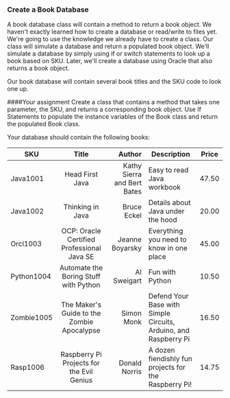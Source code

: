 ### Create a Book Database
A book database class will contain a method to return a book object. We haven't exactly learned how to create a database or read/write to files yet. We're going to use the knowledge we already have to create a class. Our class will simulate a database and return a populated book object. We'll simulate a database by simply using if or switch statements to look up a book based on SKU. Later, we'll create a database using Oracle that also returns a book object.

Our book database will contain several book titles and the SKU code to look one up.

####Your assignment
Create a class that contains a method that takes one parameter, the SKU, and returns a corresponding book object. Use If Statements to populate the instance variables of the Book class and return the populated Book class.

Your database should contain the following books:

|   SKU     |	               Title            	   |            Author         |   Description |   Price |
| ----------|:---------------------------------------:| -------------------------:|---------------|---------|
|Java1001	|Head First Java	                       |Kathy Sierra and Bert Bates|Easy to read Java workbook	                                        |47.50|
|Java1002	|Thinking in Java	                       |Bruce Eckel	                |Details about Java under the hood	                                |20.00|
|Orcl1003	|OCP: Oracle Certified Professional Java SE|Jeanne Boyarsky	        |Everything you need to know in one place	                        |45.00|
|Python1004	|Automate the Boring Stuff with Python     |	Al Sweigart             |Fun with Python	                                                |10.50|
|Zombie1005	|The Maker's Guide to the Zombie Apocalypse	|Simon Monk	                |Defend Your Base with Simple Circuits, Arduino, and Raspberry Pi  |16.50|
|Rasp1006	|Raspberry Pi Projects for the Evil Genius	|Donald Norris              |A dozen fiendishly fun projects for the Raspberry Pi!	            |14.75|
